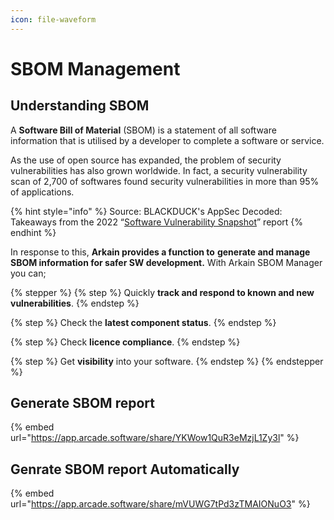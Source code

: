 ```yaml
---
icon: file-waveform
---
```


# SBOM Management

## Understanding SBOM

A **Software Bill of Material** (SBOM) is a statement of all software information that is utilised by a developer to complete a software or service.&#x20;

As the use of open source has expanded, the problem of security vulnerabilities has also grown worldwide. In fact, a security vulnerability scan of 2,700 of softwares found security vulnerabilities in more than 95% of applications.

{% hint style="info" %}
Source: BLACKDUCK's AppSec Decoded: Takeaways from the 2022 “[Software Vulnerability Snapshot](https://www.blackduck.com/blog/appsec-decoded-2022-software-vulnerability-snapshot-report-takeaways.html)” report
{% endhint %}

In response to this, **Arkain provides a function to** **generate and manage SBOM information for safer SW development.** With Arkain SBOM Manager you can;

{% stepper %}
{% step %}
Quickly **track and respond to known and new vulnerabilities**.&#x20;
{% endstep %}

{% step %}
Check the **latest component status**.&#x20;
{% endstep %}

{% step %}
Check **licence compliance**.&#x20;
{% endstep %}

{% step %}
Get **visibility** into your software.
{% endstep %}
{% endstepper %}

## Generate SBOM report

{% embed url="https://app.arcade.software/share/YKWow1QuR3eMzjL1Zy3l" %}

## Genrate SBOM report Automatically

{% embed url="https://app.arcade.software/share/mVUWG7tPd3zTMAIONuO3" %}

